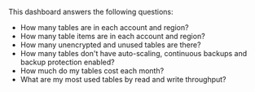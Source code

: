 This dashboard answers the following questions:

- How many tables are in each account and region?
- How many table items are in each account and region?
- How many unencrypted and unused tables are there?
- How many tables don't have auto-scaling, continuous backups and backup protection enabled?
- How much do my tables cost each month?
- What are my most used tables by read and write throughput?
